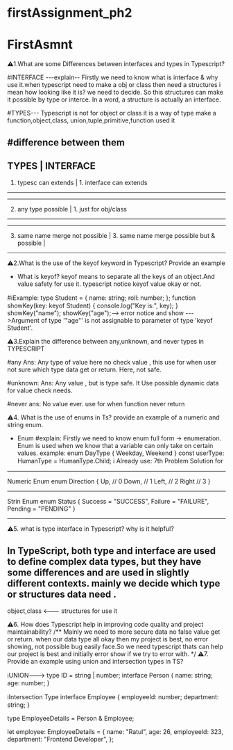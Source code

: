 # firstAssignment_ph2
# FirstAsmnt
⚠️1.What are some Differences between interfaces and types in Typescript?
 
 #INTERFACE
 ---explain--
 Firstly we need to know what is interface & why use it.when typescript need to make a obj or class then need a structures i mean how looking like it is? we need to decide. So this structures can make it possible by type or interce. In a word, a structure is actually an interface.


 #TYPES---
Typescript is not for object or class it is a way of type make a function,object,class, union,tuple,primitive,function used it

#difference between them
-----------------------------------------------------------
 TYPES                           |       INTERFACE
-----------------------------------------------------------
1.  typesc can extends           | 1. interface can extends
-----------------------------------------------------------
-----------------------------------------------------------
2.  any type possible            | 1. just for obj/class
-----------------------------------------------------------
-----------------------------------------------------------
3. same name merge not possible  | 3. same name merge possible
  but & possible                 |
-----------------------------------------------------------
 
⚠️2.What is the use of the keyof keyword in Typescript? Provide an example
 
 * What is keyof?
  keyof means to separate all the keys of an object.And value safety for use it. typescript notice keyof value okay or not.

#ℹExample:
type Student = {
  name: string;
  roll: number;
};
 function showKey(key: keyof Student) {
  console.log("Key is:", key);
}
 showKey("name");
showKey("age");--> error notice and show --->Argument of type '"age"' is not assignable to parameter of type 'keyof Student'.
 
⚠️3.Explain the difference between any,unknown, and never  types in TYPESCRIPT
 
 #any
 Ans: Any type of value here no check value , this use for when user not sure which type data get or return. Here, not safe.

 #unknown:
 Ans: Any value , but is type safe. It Use possible dynamic data for value check needs.


 #never
 ans: No value ever. use for when function never return




 
⚠️4. What is the use of enums in Ts? provide an example of a numeric and string enum.
 
  * Enum
 #explain: Firstly we need to know  enum  full form -> enumeration.
 Enum is used when we know that a variable can only take on certain values.
 example:
   enum DayType {
  Weekday,
  Weekend
}
const userType: HumanType = HumanType.Child; ℹ Already use: 7th Problem Solution for


--------------------------------------
Numeric Enum
enum Direction {
  Up,     // 0
  Down,   // 1
  Left,   // 2
  Right   // 3
}

 
-----------------------------------------

 Strin Enum
enum Status {
  Success = "SUCCESS",
  Failure = "FAILURE",
  Pending = "PENDING"
}
 
 ---------------------------------

 
⚠️5. what is type interface in Typescript? why is it helpful?
 
 
In TypeScript, both type and interface are used to define complex data types, but they have some differences and are used in slightly different contexts. mainly  we decide which type or structures data need .
 --
 object,class <--- structures for use it
 
⚠️6. How does Typescript help in improving code quality and project maintainability?
/**
   Mainly we need to more secure data no false value get or return. when our data type all okay then my project is best, no error showing, not possible  bug easily face.So we need typescript thats can help our project is best and initially error show if we try to error with.
   */
⚠️7. Provide an example using union and intersection types in TS?
 
ℹUNION--->
type ID = string | number;
interface Person {
  name: string;
  age: number;
}

 ℹIntersection Type
interface Employee {
  employeeId: number;
  department: string;
}

type EmployeeDetails = Person & Employee;

let employee: EmployeeDetails = {
  name: "Ratul",
  age: 26,
  employeeId: 323,
  department: "Frontend Developer",
};

 
